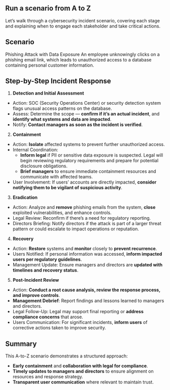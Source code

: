 ## Run a scenario from A to Z
Let’s walk through a cybersecurity incident scenario, covering each stage and explaining when to engage each stakeholder and take critical actions.

## Scenario
Phishing Attack with Data Exposure
An employee unknowingly clicks on a phishing email link, which leads to unauthorized access to a database containing personal customer information.

## Step-by-Step Incident Response
1. **Detection and Initial Assessment**
  - Action: SOC (Security Operations Center) or security detection system flags unusual access patterns on the database.
  - Assess: Determine the scope — **confirm if it’s an actual incident**, and **identify what systems and data are impacted**.
  - Notify: **Contact managers as soon as the incident is verified**.

2. **Containment**
  - Action: **Isolate** affected systems to prevent further unauthorized access.
  - Internal Coordination:
    - **Inform legal** if PII or sensitive data exposure is suspected. Legal will begin reviewing regulatory requirements and prepare for potential disclosure obligations.
    - **Brief managers** to ensure immediate containment resources and communicate with affected teams.
  - User Involvement: If users’ accounts are directly impacted, **consider notifying them to be vigilant of suspicious activity**.

3. **Eradication**
  - Action: Analyze and **remove** phishing emails from the system, **close** exploited vulnerabilities, and enhance controls.
  - Legal Review: Reconfirm if there’s a need for regulatory reporting.
  - Directors Briefing: Notify directors if the attack is part of a larger threat pattern or could escalate to impact operations or reputation.

4. **Recovery**
  - Action: **Restore** systems and **monitor** closely to **prevent recurrence**.
  - Users Notified: If personal information was accessed, **inform impacted users per regulatory guidelines**.
  - Management Update: Ensure managers and directors are **updated with timelines and recovery status**.

5. **Post-Incident Review**
  - Action: **Conduct a root cause analysis, review the response process, and improve controls**.
  - **Management Debrief**: Report findings and lessons learned to managers and directors.
  - Legal Follow-Up: Legal may support final reporting or **address compliance concerns** that arose.
  - Users Communication: For significant incidents, **inform users** of corrective actions taken to improve security.

## Summary
This A-to-Z scenario demonstrates a structured approach:
  - **Early containment** and **collaboration with legal for compliance**.
  - **Timely updates to managers and directors** to ensure alignment on resources and response strategy.
  - **Transparent user communication** where relevant to maintain trust.

